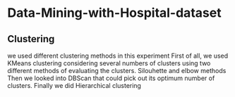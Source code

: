 # Data-Mining-with-Hospital-dataset

## Clustering
we used different clustering methods in this experiment
First of all, we used KMeans clustering considering several numbers of clusters using two different methods of evaluating the clusters. Silouhette and elbow methods
Then we looked into DBScan that could pick out its optimum number of clusters.
Finally we did Hierarchical clustering
